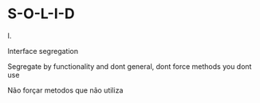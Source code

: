 # S-O-L-I-D

I.

Interface segregation

Segregate by functionality and dont general, dont force methods you dont use

Não forçar metodos que não utiliza
